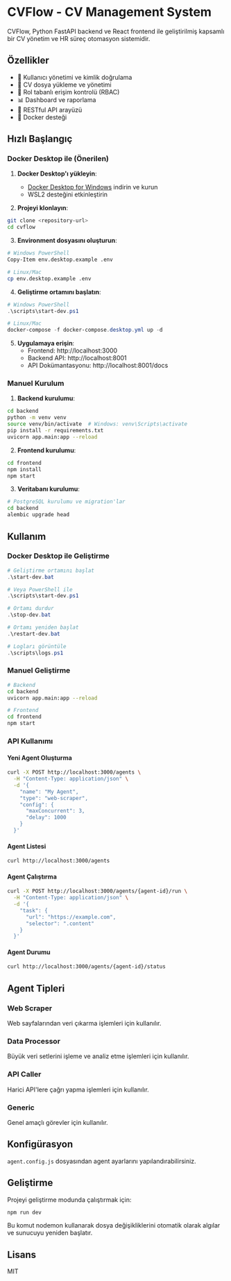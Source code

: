 # CVFlow - CV Management System

CVFlow, Python FastAPI backend ve React frontend ile geliştirilmiş kapsamlı bir CV yönetim ve HR süreç otomasyon sistemidir.

## Özellikler

- 👤 Kullanıcı yönetimi ve kimlik doğrulama
- 📄 CV dosya yükleme ve yönetimi
- 🔐 Rol tabanlı erişim kontrolü (RBAC)
- 📊 Dashboard ve raporlama
- 🔄 RESTful API arayüzü
- 🐳 Docker desteği

## Hızlı Başlangıç

### Docker Desktop ile (Önerilen)

1. **Docker Desktop'ı yükleyin**:
   - [Docker Desktop for Windows](https://www.docker.com/products/docker-desktop/) indirin ve kurun
   - WSL2 desteğini etkinleştirin

2. **Projeyi klonlayın**:
```bash
git clone <repository-url>
cd cvflow
```

3. **Environment dosyasını oluşturun**:
```bash
# Windows PowerShell
Copy-Item env.desktop.example .env

# Linux/Mac
cp env.desktop.example .env
```

4. **Geliştirme ortamını başlatın**:
```powershell
# Windows PowerShell
.\scripts\start-dev.ps1

# Linux/Mac
docker-compose -f docker-compose.desktop.yml up -d
```

5. **Uygulamaya erişin**:
   - Frontend: http://localhost:3000
   - Backend API: http://localhost:8001
   - API Dokümantasyonu: http://localhost:8001/docs

### Manuel Kurulum

1. **Backend kurulumu**:
```bash
cd backend
python -m venv venv
source venv/bin/activate  # Windows: venv\Scripts\activate
pip install -r requirements.txt
uvicorn app.main:app --reload
```

2. **Frontend kurulumu**:
```bash
cd frontend
npm install
npm start
```

3. **Veritabanı kurulumu**:
```bash
# PostgreSQL kurulumu ve migration'lar
cd backend
alembic upgrade head
```

## Kullanım

### Docker Desktop ile Geliştirme

```powershell
# Geliştirme ortamını başlat
.\start-dev.bat

# Veya PowerShell ile
.\scripts\start-dev.ps1

# Ortamı durdur
.\stop-dev.bat

# Ortamı yeniden başlat
.\restart-dev.bat

# Logları görüntüle
.\scripts\logs.ps1
```

### Manuel Geliştirme

```bash
# Backend
cd backend
uvicorn app.main:app --reload

# Frontend
cd frontend
npm start
```

### API Kullanımı

#### Yeni Agent Oluşturma
```bash
curl -X POST http://localhost:3000/agents \
  -H "Content-Type: application/json" \
  -d '{
    "name": "My Agent",
    "type": "web-scraper",
    "config": {
      "maxConcurrent": 3,
      "delay": 1000
    }
  }'
```

#### Agent Listesi
```bash
curl http://localhost:3000/agents
```

#### Agent Çalıştırma
```bash
curl -X POST http://localhost:3000/agents/{agent-id}/run \
  -H "Content-Type: application/json" \
  -d '{
    "task": {
      "url": "https://example.com",
      "selector": ".content"
    }
  }'
```

#### Agent Durumu
```bash
curl http://localhost:3000/agents/{agent-id}/status
```

## Agent Tipleri

### Web Scraper
Web sayfalarından veri çıkarma işlemleri için kullanılır.

### Data Processor
Büyük veri setlerini işleme ve analiz etme işlemleri için kullanılır.

### API Caller
Harici API'lere çağrı yapma işlemleri için kullanılır.

### Generic
Genel amaçlı görevler için kullanılır.

## Konfigürasyon

`agent.config.js` dosyasından agent ayarlarını yapılandırabilirsiniz.

## Geliştirme

Projeyi geliştirme modunda çalıştırmak için:

```bash
npm run dev
```

Bu komut nodemon kullanarak dosya değişikliklerini otomatik olarak algılar ve sunucuyu yeniden başlatır.

## Lisans

MIT
